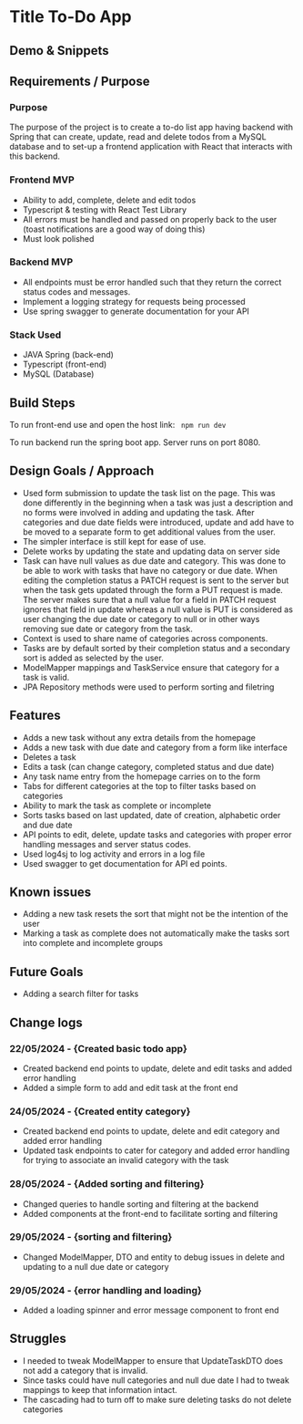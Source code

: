 # Title To-Do App

## Demo & Snippets


## Requirements / Purpose

### Purpose 
The purpose of the project is to create a to-do list app having backend with Spring that can create, update, read and delete todos from a MySQL database and to set-up a frontend application with React that interacts with this backend.
### Frontend MVP
* Ability to add, complete, delete and edit todos
* Typescript & testing with React Test Library
* All errors must be handled and passed on properly back to the user (toast notifications are a good way of doing this)
* Must look polished
### Backend MVP
* All endpoints must be error handled such that they return the correct status codes and messages.
* Implement a logging strategy for requests being processed
* Use spring swagger to generate documentation for your API

### Stack Used
* JAVA Spring (back-end)
* Typescript (front-end)
* MySQL (Database)

## Build Steps
To run front-end use and open the host link:
``` npm run dev```

To run backend run the spring boot app. Server runs on port 8080.

## Design Goals / Approach

-   Used form submission to update the task list on the page. This was done differently in the beginning when a task was just a description and no forms were involved in adding and updating the task. After categories and due date fields were introduced, update and add have to be moved to a separate form to get additional values from the user. 
-   The simpler interface is still kept for ease of use.
-   Delete works by updating the state and updating data on server side 
-   Task can have null values as due date and category. This was done to be able to work with tasks that have no category or due date. When editing the completion status a PATCH request is sent to the server but when the task gets updated through the form a PUT request is made. The server makes sure that a null value for a field in PATCH request ignores that field in update whereas a null value is PUT is considered as user changing the due date or category to null or in other ways removing sue date or category from the task.  
-   Context is used to share name of categories across components. 
-   Tasks are by default sorted by their completion status and a secondary sort is added as selected by the user. 
-   ModelMapper mappings and TaskService ensure that category for a task is valid.
- JPA Repository methods were used to perform sorting and filetring

## Features

-   Adds a new task without any extra details from the homepage
-   Adds a new task with due date and category from a form like interface
-   Deletes a task
-   Edits a task (can change category, completed status and due date)
-   Any task name entry from the homepage carries on to the form 
-   Tabs for different categories at the top to filter tasks based on categories
-   Ability to mark the task as complete or incomplete
-   Sorts tasks based on last updated, date of creation, alphabetic order and due date
-   API points to edit, delete, update tasks and categories with proper error handling messages and server status codes.
-   Used log4sj to log activity and errors in a log file
-   Used swagger to get documentation for API ed points.

## Known issues

-   Adding a new task resets the sort that might not be the intention of the user
-   Marking a task as complete does not automatically make the tasks sort into complete and incomplete groups

## Future Goals

-   Adding a search filter for tasks

## Change logs

### 22/05/2024 - {Created basic todo app}

-   Created backend end points to update, delete and edit tasks and added error handling  
-   Added a simple form to add and edit task at the front end

### 24/05/2024 - {Created entity category}

-   Created backend end points to update, delete and edit category and added error handling  
-   Updated task endpoints to cater for category and added error handling for trying to associate an invalid category with the task

### 28/05/2024 - {Added sorting and filtering}

-   Changed queries to handle sorting and filtering at the backend  
-   Added components at the front-end to facilitate sorting and filtering

### 29/05/2024 - {sorting and filtering}

-   Changed ModelMapper, DTO and entity to debug issues in delete and updating to a null due date or category   

### 29/05/2024 - {error handling and loading}

-   Added a loading spinner and error message component to front end   

## Struggles

-   I needed to tweak ModelMapper to ensure that UpdateTaskDTO does not add a category that is invalid.
-   Since tasks could have null categories and null due date I had to tweak mappings to keep that information intact.
-   The cascading had to turn off to make sure deleting tasks do not delete categories    
